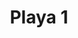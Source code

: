 ---
title: Playa 1
date: 
draft: false

# descripcion
description : Aros en caracol y resina. Anzuelo en plata 925.

materials: Plata 925

color: 

dimensions: Diámetro 2,80 cm. Largo total 4,20 cm

code: 01-01-0736

type: "Aros"

categories: []

price: $3.010,00

price_eftvo: $2.555,00

# Images
# first image will be shown in the product page
images:
  # - image: "images/path_to_image"
  # La ubicacion de las imagenes es imagenes/Aros/Aros.Colgantes/01-01-0736-playa-1
  - image: "./images/aros/colgantes/01-01-0736-playa-1_a.jpg"
  - image: "./images/aros/colgantes/01-01-0736-playa-1_b.jpg"
---